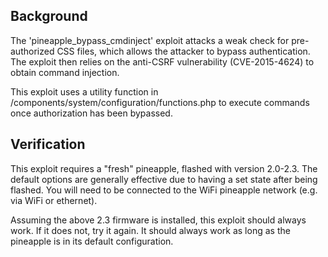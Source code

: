 ## Background

The 'pineapple_bypass_cmdinject' exploit attacks a weak check for
pre-authorized CSS files, which allows the attacker to bypass
authentication. The exploit then relies on the anti-CSRF vulnerability
(CVE-2015-4624) to obtain command injection.

This exploit uses a utility function in
/components/system/configuration/functions.php to execute commands once
authorization has been bypassed.

## Verification

This exploit requires a "fresh" pineapple, flashed with version 2.0-2.3. The
default options are generally effective due to having a set state after being
flashed. You will need to be connected to the WiFi pineapple network (e.g. via
WiFi or ethernet).

Assuming the above 2.3 firmware is installed, this exploit should always work.
If it does not, try it again. It should always work as long as the pineapple is
in its default configuration.
